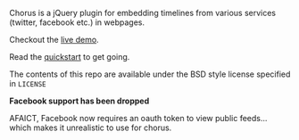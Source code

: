 Chorus is a jQuery plugin for embedding timelines from various services (twitter, facebook etc.) in webpages.

Checkout the [live demo](http://gerardpaapu.com/qorus/demo).

Read the [quickstart](https://github.com/sharkbrainguy/qorus/blob/master/doc/quickstart.mkd) to get going.

The contents of this repo are available under the BSD style license specified in `LICENSE`

**Facebook support has been dropped**

AFAICT, Facebook now requires an oauth token to view public feeds... which makes it unrealistic to use for chorus.

